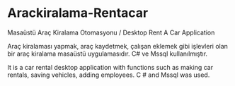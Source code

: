 # Arackiralama-Rentacar
Masaüstü Araç Kiralama Otomasyonu / Desktop Rent A Car Application

Araç kiralaması yapmak, araç kaydetmek, çalışan eklemek gibi işlevleri olan bir araç kiralama masaüstü uygulamasıdır. C# ve Mssql kullanılmıştır.

It is a car rental desktop application with functions such as making car rentals, saving vehicles, adding employees. C # and Mssql was used.
